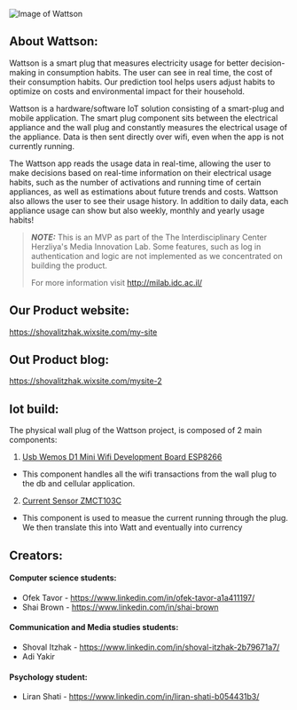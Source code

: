 ![Image of Wattson](https://static.wixstatic.com/media/47ffc3_00b481babaaf41fa91e140839e6d59bb~mv2.png/v1/fill/w_522,h_269,al_c,lg_1,q_90/47ffc3_00b481babaaf41fa91e140839e6d59bb~mv2.webp)

## **About Wattson:**

Wattson is a smart plug that measures electricity usage for better decision-making in consumption habits. The user can see in real time, the cost of their consumption habits. Our prediction tool helps users adjust habits to optimize on costs and environmental impact for their household.  

Wattson is a hardware/software IoT solution consisting of a smart-plug and mobile application. The smart plug component sits between the electrical appliance and the wall plug and constantly measures the electrical usage of the appliance. Data is then sent directly over wifi, even when the app is not currently running.

The Wattson app reads the usage data in real-time, allowing the user to make decisions based on real-time information on their electrical usage habits, such as the number of activations and running time of certain appliances, as well as estimations about future trends and costs. 
Wattson also allows the user to see their usage history. In addition to daily data, each appliance usage can show but also weekly, monthly and yearly usage habits!


> **_NOTE:_**  This is an MVP as part of the The Interdisciplinary Center Herzliya's Media Innovation Lab. Some features, such as log in authentication and logic are not implemented as we concentrated on building the product.
> 
> For more information visit http://milab.idc.ac.il/

## Our Product website:
https://shovalitzhak.wixsite.com/my-site

## Out Product blog:
https://shovalitzhak.wixsite.com/mysite-2

## Iot build:
The physical wall plug of the Wattson project, is composed of 2 main components:
1. [Usb Wemos D1 Mini Wifi Development Board ESP8266](https://www.aliexpress.com/item/4001086015049.html?spm=a2g0o.search0302.0.0.363f7f2dAcXiu7&algo_pvid=null&algo_expid=null&btsid=0b0a119a16238262925991431efd18&ws_ab_test=searchweb0_0,searchweb201602_,searchweb201603_) 
 - This component handles all the wifi transactions from the wall plug to the db and cellular application.
2. [Current Sensor ZMCT103C](https://www.aliexpress.com/item/32862297933.html?spm=a2g0o.detail.1000060.1.d20a5ec60YQSyb&gps-id=pcDetailBottomMoreThisSeller&scm=1007.13339.169870.0&scm_id=1007.13339.169870.0&scm-url=1007.13339.169870.0&pvid=6b5c2d4a-cead-4416-9fd5-34baef384384&_t=gps-id:pcDetailBottomMoreThisSeller,scm-url:1007.13339.169870.0,pvid:6b5c2d4a-cead-4416-9fd5-34baef384384,tpp_buckets:668%230%23131923%230_668%230%23131923%230_668%23888%233325%2313_668%23888%233325%2313_668%232846%238116%232002_668%235811%2327191%2396_668%232717%237561%23324_668%231000022185%231000066058%230_668%233468%2315607%2357_668%232846%238116%232002_668%235811%2327191%2396_668%232717%237561%23324_668%233164%239976%23645_668%233468%2315607%2357)
- This component is used to measue the current running through the plug. We then translate this into Watt and eventually into currency

## Creators:
#### Computer science students:
- Ofek Tavor - https://www.linkedin.com/in/ofek-tavor-a1a411197/
- Shai Brown - https://www.linkedin.com/in/shai-brown
#### Communication and Media studies students:
- Shoval Itzhak - https://www.linkedin.com/in/shoval-itzhak-2b79671a7/
- Adi Yakir
#### Psychology student:
- Liran Shati - https://www.linkedin.com/in/liran-shati-b054431b3/
